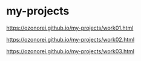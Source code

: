# my-projects

https://ozonorei.github.io/my-projects/work01.html

https://ozonorei.github.io/my-projects/work02.html

https://ozonorei.github.io/my-projects/work03.html